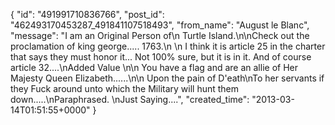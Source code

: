  {
   "id": "491991710836766",
   "post_id": "462493170453287_491841107518493",
   "from_name": "August le Blanc",
   "message": "I am an Original Person of\n                  Turtle Island.\n\nCheck out the proclamation of king george..... 1763.\n  \n   I think it is article 25 in the charter that says they must honor it... Not 100% sure,  but it is in it.    And of course article 32....\nAdded Value  \n\n       You have a flag and are an allie of Her Majesty Queen Elizabeth......\n\n     Upon the pain of D'eath\nTo her servants if they Fuck around  unto which the Military will hunt them down.....\nParaphrased.   \nJust Saying....",
   "created_time": "2013-03-14T01:51:55+0000"
 }

